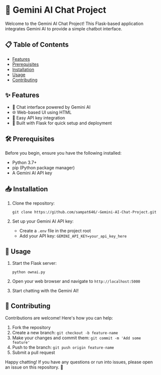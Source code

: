 # 🤖 Gemini AI Chat Project

Welcome to the Gemini AI Chat Project! This Flask-based application integrates Gemini AI to provide a simple chatbot interface.

## 📋 Table of Contents
- [Features](#features)
- [Prerequisites](#prerequisites)
- [Installation](#installation)
- [Usage](#usage)
- [Contributing](#contributing)


## ✨ Features
- 💬 Chat interface powered by Gemini AI
- 🌐 Web-based UI using HTML
- 🔑 Easy API key integration
- 🚀 Built with Flask for quick setup and deployment

## 🛠 Prerequisites
Before you begin, ensure you have the following installed:
- Python 3.7+
- pip (Python package manager)
- A Gemini AI API key

## 📥 Installation

1. Clone the repository:
   ```
   git clone https://github.com/sampat646/-Gemini-AI-Chat-Project.git

   ```

2. Set up your Gemini AI API key:
   - Create a `.env` file in the project root
   - Add your API key: `GEMINI_API_KEY=your_api_key_here`

## 🚀 Usage

1. Start the Flask server:
   ```
   python ownai.py
   ```

2. Open your web browser and navigate to `http://localhost:5000`

3. Start chatting with the Gemini AI!

## 🤝 Contributing
Contributions are welcome! Here's how you can help:
1. Fork the repository
2. Create a new branch: `git checkout -b feature-name`
3. Make your changes and commit them: `git commit -m 'Add some feature'`
4. Push to the branch: `git push origin feature-name`
5. Submit a pull request

Happy chatting! If you have any questions or run into issues, please open an issue on this repository. 🌟
